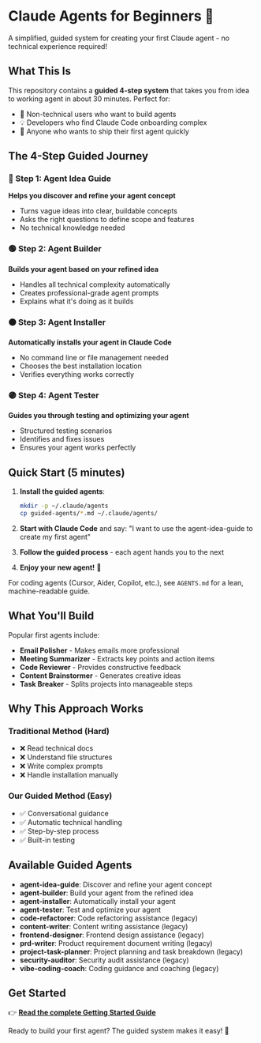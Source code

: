 # Claude Agents for Beginners 🚀

A simplified, guided system for creating your first Claude agent - no technical experience required!

## What This Is

This repository contains a **guided 4-step system** that takes you from idea to working agent in about 30 minutes. Perfect for:
- 🎯 Non-technical users who want to build agents
- 💡 Developers who find Claude Code onboarding complex
- 🚀 Anyone who wants to ship their first agent quickly

## The 4-Step Guided Journey

### 🔵 Step 1: Agent Idea Guide
**Helps you discover and refine your agent concept**
- Turns vague ideas into clear, buildable concepts
- Asks the right questions to define scope and features
- No technical knowledge needed

### 🟢 Step 2: Agent Builder
**Builds your agent based on your refined idea**
- Handles all technical complexity automatically
- Creates professional-grade agent prompts
- Explains what it's doing as it builds

### 🟠 Step 3: Agent Installer
**Automatically installs your agent in Claude Code**
- No command line or file management needed
- Chooses the best installation location
- Verifies everything works correctly

### 🟣 Step 4: Agent Tester
**Guides you through testing and optimizing your agent**
- Structured testing scenarios
- Identifies and fixes issues
- Ensures your agent works perfectly

## Quick Start (5 minutes)

1. **Install the guided agents**:
   ```bash
   mkdir -p ~/.claude/agents
   cp guided-agents/*.md ~/.claude/agents/
   ```

2. **Start with Claude Code** and say:
   "I want to use the agent-idea-guide to create my first agent"

3. **Follow the guided process** - each agent hands you to the next

4. **Enjoy your new agent!** 🎉

For coding agents (Cursor, Aider, Copilot, etc.), see `AGENTS.md` for a lean, machine-readable guide.

## What You'll Build

Popular first agents include:
- **Email Polisher** - Makes emails more professional
- **Meeting Summarizer** - Extracts key points and action items
- **Code Reviewer** - Provides constructive feedback
- **Content Brainstormer** - Generates creative ideas
- **Task Breaker** - Splits projects into manageable steps

## Why This Approach Works

### Traditional Method (Hard)
- ❌ Read technical docs
- ❌ Understand file structures  
- ❌ Write complex prompts
- ❌ Handle installation manually

### Our Guided Method (Easy)
- ✅ Conversational guidance
- ✅ Automatic technical handling
- ✅ Step-by-step process
- ✅ Built-in testing

## Available Guided Agents

- **agent-idea-guide**: Discover and refine your agent concept
- **agent-builder**: Build your agent from the refined idea
- **agent-installer**: Automatically install your agent
- **agent-tester**: Test and optimize your agent
- **code-refactorer**: Code refactoring assistance (legacy)
- **content-writer**: Content writing assistance (legacy)
- **frontend-designer**: Frontend design assistance (legacy)
- **prd-writer**: Product requirement document writing (legacy)
- **project-task-planner**: Project planning and task breakdown (legacy)
- **security-auditor**: Security audit assistance (legacy)
- **vibe-coding-coach**: Coding guidance and coaching (legacy)

## Get Started

👉 **[Read the complete Getting Started Guide](GETTING_STARTED.md)**

Ready to build your first agent? The guided system makes it easy! 🚀